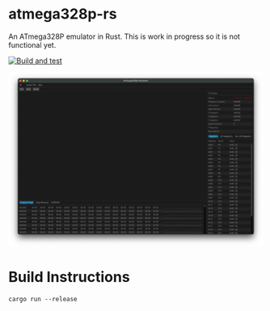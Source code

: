 # atmega328p-rs

An ATmega328P emulator in Rust. This is work in progress so it is not functional yet.

[![Build and test](https://github.com/ry-sev/atmega328p-rs/actions/workflows/rust.yml/badge.svg)](https://github.com/ry-sev/atmega328p-rs/actions/workflows/rust.yml)

![screenshot](./res/screenshot.png)

# Build Instructions

```
cargo run --release
```